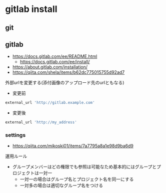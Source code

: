 # gitlab install

## git



## gitlab

- https://docs.gitlab.com/ee/README.html
  - https://docs.gitlab.com/ee/install/
- https://about.gitlab.com/installation/
- https://qiita.com/shela/items/b62dc775015755d92ad7


外部urlを変更する(添付画像のアップロード先のurlともなる)

- 変更前

``` :/etc/gitlab/gitlab.rb
external_url 'http://gitlab.example.com'
```

- 変更後

``` :/etc/gitlab/gitlab.rb
external_url 'http://my_address'
```

### settings

- https://qiita.com/mikoski01/items/7a7795a8a1e98d9ba6d9

運用ルール

- グループメンバーはどの権限でも参照は可能なため基本的にはグループとプロジェクトは一対一
  - 一対一の場合はグループ名とプロジェクト名を同一にする
  - 一対多の場合は適切なグループ名をつける
